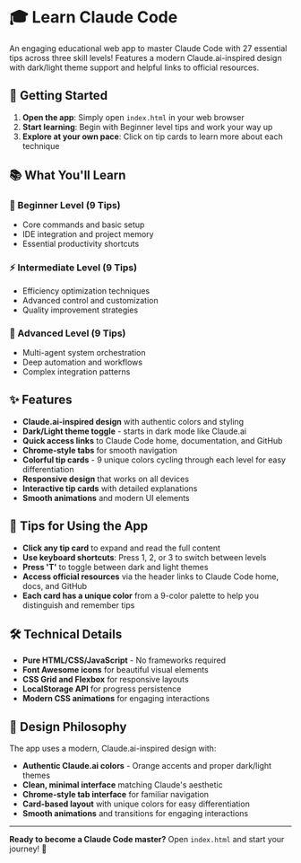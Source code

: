 # 🎓 Learn Claude Code

An engaging educational web app to master Claude Code with 27 essential tips across three skill levels! Features a modern Claude.ai-inspired design with dark/light theme support and helpful links to official resources.

## 🚀 Getting Started

1. **Open the app**: Simply open `index.html` in your web browser
2. **Start learning**: Begin with Beginner level tips and work your way up
3. **Explore at your own pace**: Click on tip cards to learn more about each technique

## 📚 What You'll Learn

### 🌱 Beginner Level (9 Tips)
- Core commands and basic setup
- IDE integration and project memory
- Essential productivity shortcuts

### ⚡ Intermediate Level (9 Tips)  
- Efficiency optimization techniques
- Advanced control and customization
- Quality improvement strategies

### 👑 Advanced Level (9 Tips)
- Multi-agent system orchestration
- Deep automation and workflows
- Complex integration patterns

## ✨ Features

- **Claude.ai-inspired design** with authentic colors and styling
- **Dark/Light theme toggle** - starts in dark mode like Claude.ai
- **Quick access links** to Claude Code home, documentation, and GitHub
- **Chrome-style tabs** for smooth navigation
- **Colorful tip cards** - 9 unique colors cycling through each level for easy differentiation
- **Responsive design** that works on all devices
- **Interactive tip cards** with detailed explanations
- **Smooth animations** and modern UI elements

## 🎯 Tips for Using the App

- **Click any tip card** to expand and read the full content
- **Use keyboard shortcuts**: Press 1, 2, or 3 to switch between levels
- **Press 'T'** to toggle between dark and light themes
- **Access official resources** via the header links to Claude Code home, docs, and GitHub
- **Each card has a unique color** from a 9-color palette to help you distinguish and remember tips

## 🛠️ Technical Details

- **Pure HTML/CSS/JavaScript** - No frameworks required
- **Font Awesome icons** for beautiful visual elements
- **CSS Grid and Flexbox** for responsive layouts
- **LocalStorage API** for progress persistence
- **Modern CSS animations** for engaging interactions

## 🎨 Design Philosophy

The app uses a modern, Claude.ai-inspired design with:
- **Authentic Claude.ai colors** - Orange accents and proper dark/light themes
- **Clean, minimal interface** matching Claude's aesthetic
- **Chrome-style tab interface** for familiar navigation
- **Card-based layout** with unique colors for easy differentiation
- **Smooth animations** and transitions for engaging interactions

---

**Ready to become a Claude Code master?** Open `index.html` and start your journey! 🚀